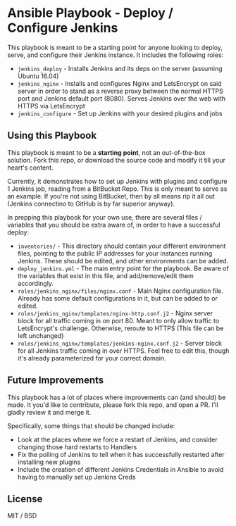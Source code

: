 # Ansible Playbook - Deploy / Configure Jenkins

This playbook is meant to be a starting point for anyone looking to deploy, serve, and configure their Jenkins instance. It includes the following roles:

* `jenkins_deploy` - Installs Jenkins and its deps on the server (assuming Ubuntu 16.04)
* `jenkins_nginx` - Installs and configures Nginx and LetsEncrypt on said server in order to stand as a reverse proxy between the normal HTTPS port and Jenkins default port (8080). Serves Jenkins over the web with HTTPS via LetsEncrypt
* `jenkins_configure` - Set up Jenkins with your desired plugins and jobs

## Using this Playbook

This playbook is meant to be a **starting point**, not an out-of-the-box solution. Fork this repo, or download the source code and modify it till your heart's content.

Currently, it demonstrates how to set up Jenkins with plugins and configure 1 Jenkins job, reading from a BitBucket Repo. This is only meant to serve as an example. If you're not using BitBucket, then by all means rip it all out (Jenkins connectino to GitHub is by far superior anyway).

In prepping this playbook for your own use, there are several files / variables that you should be extra aware of, in order to have a successful deploy:

* `inventories/` - This directory should contain your different environment files, pointing to the public IP addresses for your instances running Jenkins. These should be edited, and other environments can be added.
* `deploy_jenkins.yml` - The main entry point for the playbook. Be aware of the variables that exist in this file, and add/remove/edit them accordingly.
* `roles/jenkins_nginx/files/nginx.conf` - Main Nginx configuration file. Already has some default configurations in it, but can be added to or edited.
* `roles/jenkins_nginx/templates/nginx-http.conf.j2` - Nginx server block for all traffic coming in on port 80. Meant to only allow traffic to LetsEncrypt's challenge. Otherwise, reroute to HTTPS (This file can be left unchanged)
* `roles/jenkins_nginx/templates/jenkins-nginx.conf.j2` - Server block for all Jenkins traffic coming in over HTTPS. Feel free to edit this, though it's already parameterized for your correct domain.

## Future Improvements

This playbook has a lot of places where improvements can (and should) be made. It you'd like to contribute, please fork this repo, and open a PR. I'll gladly review it and merge it.

Specifically, some things that should be changed include:

* Look at the places where we force a restart of Jenkins, and consider changing those hard restarts to Handlers
* Fix the polling of Jenkins to tell when it has successfully restarted after installing new plugins
* Include the creation of different Jenkins Credentials in Ansible to avoid having to manually set up Jenkins Creds

## License

MIT / BSD

